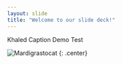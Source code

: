 ```yaml
---
layout: slide
title: "Welcome to our slide deck!"
---
```


Khaled Caption Demo Test

![Mardigrastocat](https://octodex.github.com/images/Mardigrastocat.png)
{: .center}
